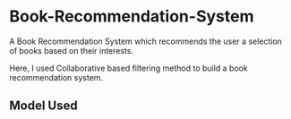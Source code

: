 # Book-Recommendation-System

A Book Recommendation System which recommends the user a selection of books based on their interests.

Here, I used Collaborative based filtering method to build a book recommendation system.


## Model Used 
